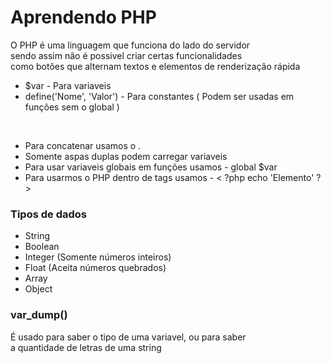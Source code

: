 # Aprendendo PHP

O PHP é uma linguagem que funciona do lado do servidor<br>
sendo assim não é possivel criar certas funcionalidades<br>
como botôes que alternam textos e elementos de renderização rápida

- $var - Para variaveis
- define('Nome', 'Valor') - Para constantes ( Podem ser usadas em funções sem o global )
<br>

- Para concatenar usamos o .<br>
- Somente aspas duplas podem carregar variaveis<br>
- Para usar variaveis globais em funções usamos - global $var<br>
- Para usarmos o PHP dentro de tags usamos - < ?php echo 'Elemento' ? >

<h3>Tipos de dados</h3>

  - String
  - Boolean
  - Integer (Somente números inteiros)
  - Float (Aceita números quebrados)
  - Array
  - Object

<h3>var_dump()</h3> É usado para saber o tipo de uma variavel, ou para saber<br>
a quantidade de letras de uma string
